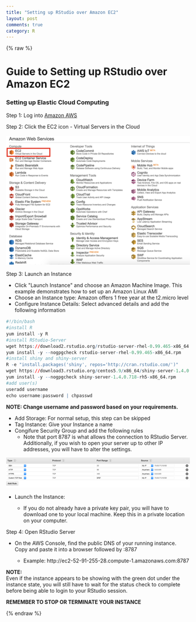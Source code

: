 ```yaml
---
title: "Setting up RStudio over Amazon EC2"
layout: post
comments: true
category: R
---
```


{% raw %}

# Guide to Setting up RStudio over Amazon EC2 #

### Setting up Elastic Cloud Computing ###

Step 1: Log into [Amazon AWS](https://aws.amazon.com/)

Step 2: Click the EC2 icon - Virtual Servers in the Cloud <br><br>
![plot of chunk image1](/figure/2015-12-03-RStudio-Server/image1.png)

Step 3: Launch an Instance <br>
<ul>
  <li>Click "Launch Instance" and choose an Amazon Machine Image.  This example demonstrates how to set up an Amazon Linux AMI</li>
  <li>Choose an Instance type:  Amazon offers 1 free year at the t2.micro level</li>
  <li>Configure Instance Details: Select advanced details and add the following information</li>
</ul>  

```r
#!/bin/bash
#install R
yum install -y R
#install RStudio-Server
wget https://download2.rstudio.org/rstudio-server-rhel-0.99.465-x86_64.rpm
yum install -y --nogpgcheck rstudio-server-rhel-0.99.465-x86_64.rpm
#install shiny and shiny-server
R -e "install.packages('shiny', repos='http://cran.rstudio.com/')"
wget https://download3.rstudio.org/centos5.9/x86_64/shiny-server-1.4.0.718-rh5-x86_64.rpm
yum install -y --nogpgcheck shiny-server-1.4.0.718-rh5-x86_64.rpm
#add user(s)
useradd username
echo username:password | chpasswd
```
<b> NOTE:  Change username and password based on your requirements. </b><br>

<ul>
  <li>Add Storage: For normal setup, this step can be skipped</li>
  <li>Tag Instance: Give your Instance a name</li>
  <li>Congifure Security Group and add the following rules
      <ul>
      <li>Note that port 8787 is what allows the connection to RStudio Server.  Additionally, if you wish to open your server up to other IP addresses, you will have to alter the settings.</li>
      </ul>
  </li>
</ul>  

![plot of chunk image2](/figure/2015-12-03-RStudio-Server/image2.png)

<ul>
  <li>Launch the Instance:</li>
      <ul>
      <li>If you do not already have a private key pair, you will have to download one to your local machine.  Keep this in a private location on your computer.</li>
      </ul>
</ul>  

Step 4: Open RStudio Server <br>

<ul>
  <li>On the AWS Console, find the public DNS of your running instance.  Copy and paste it into a browser followed by :8787 </li>
    <ul>
      <li> Example: http://ec2-52-91-255-28.compute-1.amazonaws.com:8787
    </ul>
</ul>

<b> NOTE: </b><br> 
Even if the instance appears to be showing with the green dot under the instance state, you will still have to wait for the status check to complete before being able to login to your RStudio session. </b><br>

<b> REMEMBER TO STOP OR TERMINATE YOUR INSTANCE </b><br>

{% endraw %}

<script>
  (function(i,s,o,g,r,a,m){i['GoogleAnalyticsObject']=r;i[r]=i[r]||function(){
  (i[r].q=i[r].q||[]).push(arguments)},i[r].l=1*new Date();a=s.createElement(o),
  m=s.getElementsByTagName(o)[0];a.async=1;a.src=g;m.parentNode.insertBefore(a,m)
  })(window,document,'script','//www.google-analytics.com/analytics.js','ga');

  ga('create', 'UA-57468410-2', 'auto');
  ga('send', 'pageview');

</script>
